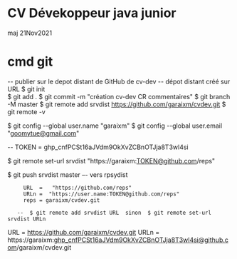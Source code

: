 # CV Dévekoppeur java junior 
maj 21Nov2021

#    cmd git     
-- publier sur le depot distant de GitHub de cv-dev
-- dépot distant créé sur URL
$ git init   
$ git add .
$ git commit -m "création cv-dev CR commentaires"
$ git branch -M master
$ git remote add srvdist https://github.com/garaixm/cvdev.git
$ git remote -v

$ git config --global user.name "garaixm"
$ git config --global user.email "goomytue@gmail.com"  

  -- TOKEN =  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

$ git remote set-url srvdist "https://garaixm:TOKEN@github.com/reps"

$ git push srvdist master  –- vers rpsydist

         URL  =   "https://github.com/reps" 
		 URLn =  "https://user.name:TOKEN@github.com/reps"
         reps = garaixm/cvdev.git
	   
	   --  $ git remote add srvdist URL  sinon  $ git remote set-url srvdist URLn 
        
URL = https://github.com/garaixm/cvdev.git
URLn = https://garaixm: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@github.com/garaixm/cvdev.git
 